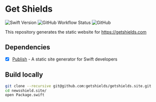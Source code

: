 # Get Shields

![Swift Version](https://img.shields.io/badge/Swift-5.1-orange?style=for-the-badge) ![GitHub Workflow Status](https://img.shields.io/github/workflow/status/getshields/getshields.site/Github%20Pages?style=for-the-badge) ![GitHub](https://img.shields.io/github/license/getshields/getshields.site?style=for-the-badge)

This repository generates the static website for https://getshields.com

## Dependencies

- [x] [Publish](https://github.com/johnsundell/publish) - A static site generator for Swift developers

## Build locally

```sh
git clone --recursive git@github.com:getshields/getshields.site.git
cd newsshield.site/
open Package.swift
```